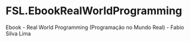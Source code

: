 # FSL.EbookRealWorldProgramming
Ebook - Real World Programming (Programação no Mundo Real) - Fabio Silva Lima
